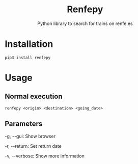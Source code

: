 <h1 align="center">Renfepy</h1>
<p align="center">Python library to search for trains on renfe.es<p>


# Installation
`pip3 install renfepy`

# Usage
## Normal execution
`renfepy <origin> <destination> <going_date>`

## Parameters
-g, --gui: Show browser

-r, --return: Set return date

-v, --verbose: Show more information